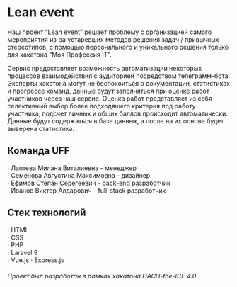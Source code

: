 # Lean event
Наш проект “Lean event” решает проблему с организацией самого мероприятия из-за устаревших методов решения задач / привычных стереотипов, с помощью персонального и уникального решения только для хакатона “Моя Профессия IT”.  

Сервис предоставляет возможность автоматизации некоторых процессов взаимодействия с аудиторией посредством телеграмм-бота. Эксперты хакатона могут не беспокоиться о документации, статистиках и прогрессе команд, данные будут заполняться при оценке работ участников через наш сервис. Оценка работ представляет из себя селективный выбор более подходящего критерия под работу участника, подсчет личных и общих баллов происходит автоматически. Данные будут содержаться в базе данных, а после на их основе будет выверена статистика.   

## Команда UFF
· Лаптева Милана Виталиевна - менеджер  
· Семенова Августина Максимовна - дизайнер  
· Ефимов Степан Серегеевич - back-end разработчик  
· Иванов Виктор Алдарович - full-stack разработчик  
 
## Стек технологий

· HTML  
· CSS  
· PHP  
· Laravel 9  
· Vue.js 
· Express.js 

###### Проект был разработан в рамках хакатона HACH-the-ICE 4.0
